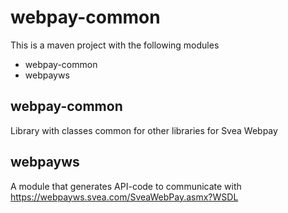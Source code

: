 # webpay-common

This is a maven project with the following modules

* webpay-common
* webpayws

## webpay-common

Library with classes common for other libraries for Svea Webpay

## webpayws

A module that generates API-code to communicate with https://webpayws.svea.com/SveaWebPay.asmx?WSDL

